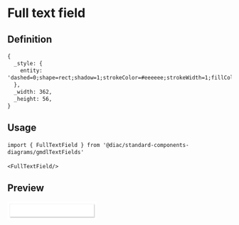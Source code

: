 # Full text field

## Definition

```
{
  _style: { 
    entity: 'dashed=0;shape=rect;shadow=1;strokeColor=#eeeeee;strokeWidth=1;fillColor=#ffffff;fontSize=22;fontColor=#CCCCCC;align=left;spacingLeft=65;whiteSpace=wrap;html=1;',
  },
  _width: 362,
  _height: 56,
}
```

## Usage

```
import { FullTextField } from '@diac/standard-components-diagrams/gmdlTextFields'

<FullTextField/>
```

## Preview

<img src="./full-text-field.png" width="200"/>

